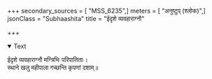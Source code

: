 +++
secondary_sources = [ "MSS_6235",]
meters = [ "अनुष्टुप् (श्लोक)",]
jsonClass = "Subhaashita"
title = "ईदृशे व्यवहाराग्नौ"

+++

<details open><summary>Text</summary>

ईदृशे व्यवहाराग्नौ मन्त्रिभिः परिपातिताः।  
स्थाने खलु महीपाला गच्छन्ति कृपणां दशाम्॥
</details>
